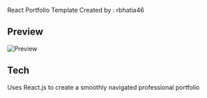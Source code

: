 React Portfolio Template Created by : rbhatia46

## Preview
![Preview](react-portfolio.png)

## Tech
Uses React.js to create a smoothly navigated professional portfolio

